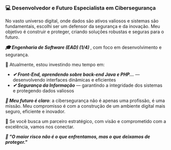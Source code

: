 <h3>💻 Desenvolvedor e Futuro Especialista em Cibersegurança</h3>

<p>No vasto universo digital, onde dados são ativos valiosos e sistemas são fundamentais, escolhi ser um defensor da segurança e da inovação. Meu objetivo é construir e proteger, criando soluções robustas e seguras para o futuro.</p>

<p><strong><em>🎓 Engenharia de Software (EAD) (1/4) </em></strong>, com foco em desenvolvimento e segurança.</p>

<p>🌱 Atualmente, estou investindo meu tempo em:</p>
<ul>
    <li><strong><em>✔ Front-End, aprendendo sobre back-end Java e PHP...</em></strong> — desenvolvendo interfaces dinâmicas e eficientes</li>
    <li><strong><em>✔ Segurança da Informação</em></strong> — garantindo a integridade dos sistemas e protegendo dados valiosos</li>
</ul>

<p><strong><em>🔮 Meu futuro é claro</em></strong>: a cibersegurança não é apenas uma profissão, é uma missão. Meu compromisso é com a construção de um ambiente digital mais seguro, eficiente e inovador.</p>

<p>🔗 Se você busca um parceiro estratégico, com visão e comprometido com a excelência, vamos nos conectar.</p>

<p><em><strong>💬 "O maior risco não é o que enfrentamos, mas o que deixamos de proteger."</strong></em></p>


